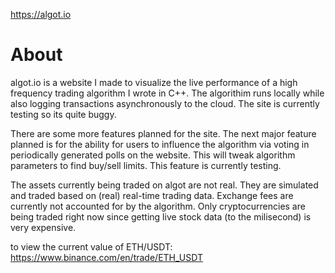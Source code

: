 https://algot.io



# About
algot.io is a website I made to visualize the live performance of a high frequency trading algorithm I wrote in C++. The algorithim runs locally while also logging transactions asynchronously to the cloud. The site is currently testing so its quite buggy.

There are some more features planned for the site. The next major feature planned is for the ability for users to influence the algorithm via voting in periodically generated polls on the website. This will tweak algorithm parameters to find buy/sell limits. This feature is currently testing.

The assets currently being traded on algot are not real. They are simulated and traded based on (real) real-time trading data. Exchange fees are currently not accounted for by the algorithm. Only cryptocurrencies are being traded right now since getting live stock data (to the milisecond) is very expensive.


to view the current value of ETH/USDT:
https://www.binance.com/en/trade/ETH_USDT
